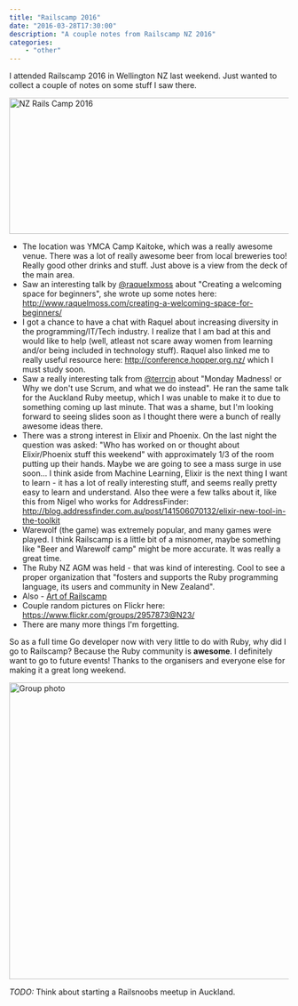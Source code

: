 ```yaml
---
title: "Railscamp 2016"
date: "2016-03-28T17:30:00"
description: "A couple notes from Railscamp NZ 2016"
categories:
    - "other"
---
```


I attended Railscamp 2016 in Wellington NZ last weekend. Just wanted to collect a couple of notes on some stuff I saw there.

<a data-flickr-embed="true"  href="https://www.flickr.com/photos/terrcin/25944057056/in/pool-2957873@N23/" title="NZ Rails Camp 2016"><img src="https://farm2.staticflickr.com/1492/25944057056_8871390f92_c.jpg" width="800" height="245" alt="NZ Rails Camp 2016"></a><script async src="//embedr.flickr.com/assets/client-code.js" charset="utf-8"></script>

- The location was YMCA Camp Kaitoke, which was a really awesome venue. There was a lot of really awesome beer from local breweries too! Really good other drinks and stuff. Just above is a view from the deck of the main area.
- Saw an interesting talk by [@raquelxmoss](https://twitter.com/raquelxmoss) about "Creating a welcoming space for beginners", she wrote up some notes here: http://www.raquelmoss.com/creating-a-welcoming-space-for-beginners/
- I got a chance to have a chat with Raquel about increasing diversity in the programming/IT/Tech industry. I realize that I am bad at this and would like to help (well, atleast not scare away women from learning and/or being included in technology stuff). Raquel also linked me to really useful resource here:  http://conference.hopper.org.nz/ which I must study soon.
- Saw a really interesting talk from [@terrcin](https://twitter.com/terrcin) about "Monday Madness! or Why we don't use Scrum, and what we do instead". He ran the same talk for the Auckland Ruby meetup, which I was unable to make it to due to something coming up last minute. That was a shame, but I'm looking forward to seeing slides soon as I thought there were a bunch of really awesome ideas there.
- There was a strong interest in Elixir and Phoenix. On the last night the question was asked: "Who has worked on or thought about Elixir/Phoenix stuff this weekend" with approximately 1/3 of the room putting up their hands. Maybe we are going to see a mass surge in use soon... I think aside from Machine Learning, Elixir is the next thing I want to learn - it has a lot of really interesting stuff, and seems really pretty easy to learn and understand. Also thee were a few talks about it, like this from Nigel who works for AddressFinder: http://blog.addressfinder.com.au/post/141506070132/elixir-new-tool-in-the-toolkit
- Warewolf (the game) was extremely popular, and many games were played. I think Railscamp is a little bit of a misnomer, maybe something like "Beer and Warewolf camp" might be more accurate. It was really a great time.
- The Ruby NZ AGM was held - that was kind of interesting. Cool to see a proper organization that "fosters and supports the Ruby programming language, its users and community in New Zealand".
- Also - [Art of Railscamp](http://artctrl.me/posts/nzrailscamp.html)
- Couple random pictures on Flickr here: https://www.flickr.com/groups/2957873@N23/
- There are many more things I'm forgetting.

So as a full time Go developer now with very little to do with Ruby, why did I go to Railscamp? Because the Ruby community is **awesome**. I definitely want to go to future events! Thanks to the organisers and everyone else for making it a great long weekend.

<a data-flickr-embed="true"  href="https://www.flickr.com/photos/macleod_merrin/25339697663/in/pool-2957873@N23/" title="Group photo"><img src="https://farm2.staticflickr.com/1638/25339697663_cf0954171f_c.jpg" width="800" height="534" alt="Group photo"></a><script async src="//embedr.flickr.com/assets/client-code.js" charset="utf-8"></script>

*TODO:* Think about starting a Railsnoobs meetup in Auckland.
